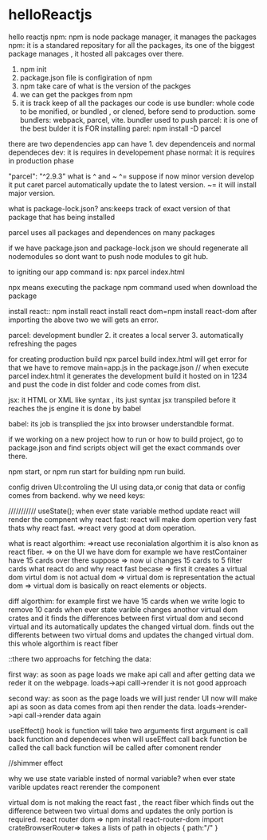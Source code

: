 # helloReactjs

hello reactjs
npm: npm is node package manager, it manages the packages
npm: it is a standared repositary for all the packages, its one of the biggest package manages , it hosted all pakcages over there.

1. npm init
2. package.json file is configiration of npm
3. npm take care of what is the version of the packges
4. we can get the packges from npm
5. it is track keep of all the packages our code is use
   bundler: whole code to be monified, or bundled , or clened, before send to production.
   some bundlers: webpack, parcel, vite. bundler used to push
   parcel: it is one of the best bulder it is
   FOR installing parel: npm install -D parcel

there are two dependencies app can have 1. dev dependenceis and normal dependeces
dev: it is requires in developement phase
normal: it is requires in production phase

"parcel": "^2.9.3" what is ^ and ~
^= suppose if now minor version develop it put caret parcel automatically update the to latest version.
~= it will install major version.

what is package-lock.json?
ans:keeps track of exact version of that package that has being installed

parcel uses all packages and dependences on many packages

if we have package.json and package-lock.json we should regenerate all nodemodules so dont want to push node modules to git hub.

to igniting our app command is: npx parcel index.html

npx means executing the package
npm command used when download the package

install react:: npm install react
install react dom=npm install react-dom
after importing the above two we will gets an error.

parcel: development bundler 2. it creates a local server 3. automatically refreshing the pages

for creating production build npx parcel build index.html will get error for that we have to remove main=app.js in the package.json
// when execute parcel index.html it generates the development build it hosted on in 1234 and pust the code in dist folder and code comes from dist.

jsx: it HTML or XML like syntax , its just syntax
jsx transpiled before it reaches the js engine it is done by babel

babel: its job is transplied the jsx into browser understandble format.

if we working on a new project how to run or how to build project, go to package.json and find scripts object will get the exact commands over there.

npm start, or npm run start
for building npm run build.

config driven UI:controling the UI using data,or conig that data or config comes from backend.
why we need keys:

///////////
useState();
when ever state variable method update react will render the compnent
why react fast: react will make dom opertion very fast thats why react fast.
=>react very good at dom operation.

what is react algorthim:
=>react use reconialation algorthim it is also knon as react fiber.
=> on the UI we have dom
for example we have restContainer have 15 cards over there suppose
=> now ui changes 15 cards to 5 filter cards what react do and why react fast becase
=> first it creates a virtual dom virtul dom is not actual dom
=> virtual dom is representation the actual dom
=> virtual dom is basically on react elements or objects.

diff algorthim:
for example first we have 15 cards when we write logic to remove 10 cards when ever state varible changes anothor virtual dom crates and it finds the differences between first virtual dom and second virtual and its automatically updates the changed virtual dom.
finds out the differents between two virtual doms and updates the changed virtual dom.
this whole algorthim is react fiber

::there two approachs for fetching the data:

first way: as soon as page loads we make api call and after getting data we reder it on the webpage.
loads->api calll->render
it is not good approach

second way: as soon as the page loads we will just render UI now will make api as soon as data comes from api then render the data.
loads->render->api call->render data again

useEffect() hook is function will take two arguments first argument is call back function
and dependeces
when will useEffect call back function be called
the call back function will be called after comonent render

//shimmer effect

why we use state variable insted of normal variable?
when ever state varible updates react rerender the component

virtual dom is not making the react fast , the react fiber which finds out the difference between two virtual doms and updates the only portion is required.
react router dom
=> npm install react-router-dom
import crateBrowserRouter=> takes a lists of path in objects
{
path:"/"
}
